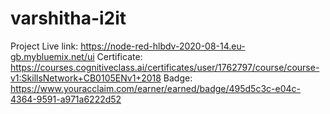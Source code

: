 # varshitha-i2it
Project Live link: https://node-red-hlbdv-2020-08-14.eu-gb.mybluemix.net/ui
Certificate: https://courses.cognitiveclass.ai/certificates/user/1762797/course/course-v1:SkillsNetwork+CB0105ENv1+2018 
Badge: https://www.youracclaim.com/earner/earned/badge/495d5c3c-e04c-4364-9591-a971a6222d52
